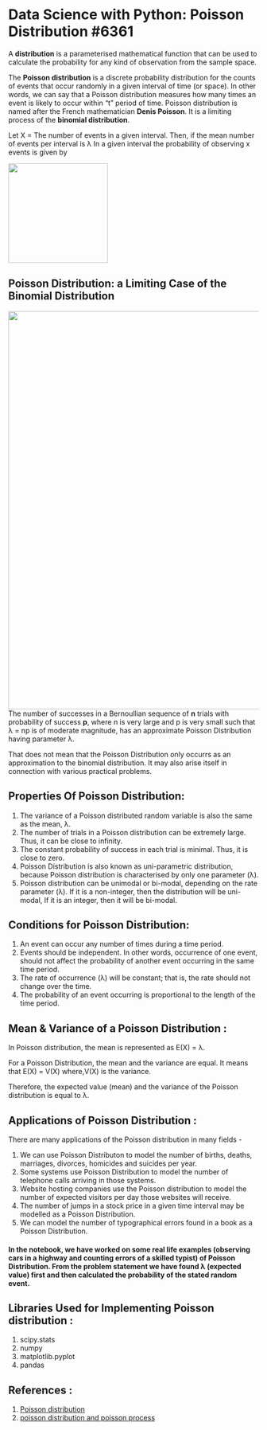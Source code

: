 # Data Science with Python: Poisson Distribution #6361

A <b>distribution</b> is a parameterised mathematical function that can be used to calculate the probability for any kind of observation from the sample space.

The <b>Poisson distribution</b> is a discrete probability distribution for the counts of events that occur randomly in a given interval of time (or space). In other words, we can say that a Poisson distribution measures how many times an event is likely to occur within “t” period of time. Poisson distribution is named after the French mathematician <b>Denis Poisson</b>. It is a limiting process of the <b>binomial distribution</b>. 

Let X = The number of events in a given interval.
Then, if the mean number of events per interval is λ
In a given interval the probability of observing x events is given by

<img src = "https://anomaly.io/wp-content/uploads/2015/06/poisson-formula.png" width="200"/>


##  Poisson Distribution: a Limiting Case of the Binomial Distribution

<img src = "https://www.davidyding.com/navPages/latex/derivation.png" width ="800"/>
The number of successes in a Bernoullian sequence of <b>n</b> trials with probability of success <b>p</b>, where n is very large and p is very small such that λ = np is of moderate magnitude, has an approximate Poisson Distribution having parameter λ.

That does not mean that the Poisson Distribution only occurrs as an approximation to the binomial distribution. It may also arise itself in connection with various practical problems.


## Properties Of Poisson Distribution:

1. The variance of a Poisson distributed random variable is also the same as the mean, λ.
2. The number of trials in a Poisson distribution can be extremely large. Thus, it can be close to infinity.
3. The constant probability of success in each trial is minimal. Thus, it is close to zero.
4. Poisson Distribution is also known as uni-parametric distribution, because Poisson distribution is characterised by only one parameter (λ).
5. Poisson distribution can be unimodal or bi-modal, depending on the rate parameter (λ). 
   If it is a non-integer, then the distribution will be uni-modal, 
   If it is an integer, then it will be bi-modal.


## Conditions for Poisson Distribution:

1. An event can occur any number of times during a time period.
2. Events should be independent. In other words, occurrence of one event, should not affect the probability of another event occurring in the same time period.
3. The rate of occurrence (λ) will be constant; that is, the rate should not change over the time.
4. The probability of an event occurring is proportional to the length of the time period.


## Mean & Variance of a Poisson Distribution :

In Poisson distribution, the mean is represented as E(X) = λ.

For a Poisson Distribution, the mean and the variance are equal.
It means that E(X) = V(X)
where,V(X) is the variance.

Therefore, the expected value (mean) and the variance of the Poisson distribution is equal to λ.


## Applications of Poisson Distribution :

There are many applications of the Poisson distribution in many fields -

1. We can use Poisson Distributon to model the number of births, deaths, marriages, divorces, homicides and suicides per year.
2. Some systems use Poisson Distribution to model the number of telephone calls arriving in those systems.
3. Website hosting companies use the Poisson distribution to model the number of expected visitors per day those websites will receive.
4. The number of jumps in a stock price in a given time interval may be modelled as a Poisson Distribution.
5. We can model the number of typographical errors found in a book as a Poisson Distribution.

#### In the notebook, we have worked on some real life examples (observing cars in a highway and counting errors of a skilled typist) of Poisson Distribution. From the problem statement we have found λ (expected value) first and then calculated the probability of the stated random event.


## Libraries Used for Implementing Poisson distribution :

1. scipy.stats
2. numpy
3. matplotlib.pyplot
4. pandas


## References :

1. [Poisson distribution](https://en.wikipedia.org/wiki/Poisson_distribution)
2. [poisson distribution and poisson process](https://towardsdatascience.com/the-poisson-distribution-and-poisson-process-explained-4e2cb17d459)
